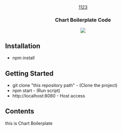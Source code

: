 <p align="center">
  <a href="http://www.nkia.co.kr/">
    1123
  </a>
</p>

<h3 align="center">
  Chart Boilerplate Code
</h3>

<p align="center">
  <a href="https://en.wikipedia.org/wiki/MIT_License"><img src="https://img.shields.io/npm/l/react-design-editor?style=flat-square"></a>
</p>

## Installation

-   npm install

## Getting Started

-   git clone "this repository path" - (Clone the project)
-   npm start - (Run script)
-   http://localhost:8080 - Host access

## Contents

this is Chart Boilerplate

